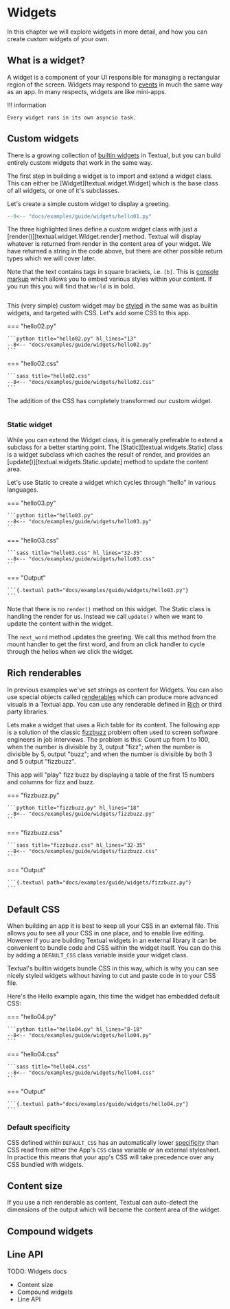 # Widgets

In this chapter we will explore widgets in more detail, and how you can create custom widgets of your own.


## What is a widget?

A widget is a component of your UI responsible for managing a rectangular region of the screen. Widgets may respond to [events](./events.md) in much the same way as an app. In many respects, widgets are like mini-apps.

!!! information

    Every widget runs in its own asyncio task.

## Custom widgets

There is a growing collection of [builtin widgets](../widgets/index.md) in Textual, but you can build entirely custom widgets that work in the same way.

The first step in building a widget is to import and extend a widget class. This can either be [Widget][textual.widget.Widget] which is the base class of all widgets, or one of it's subclasses.

Let's create a simple custom widget to display a greeting.


```python title="hello01.py" hl_lines="5-9"
--8<-- "docs/examples/guide/widgets/hello01.py"
```

The three highlighted lines define a custom widget class with just a [render()][textual.widget.Widget.render] method. Textual will display whatever is returned from render in the content area of your widget. We have returned a string in the code above, but there are other possible return types which we will cover later.

Note that the text contains tags in square brackets, i.e. `[b]`. This is [console markup](https://rich.readthedocs.io/en/latest/markup.html) which allows you to embed various styles within your content. If you run this you will find that `World` is in bold. 

```{.textual path="docs/examples/guide/widgets/hello01.py"}
```

This (very simple) custom widget may be [styled](./styles.md) in the same was as builtin widgets, and targeted with CSS. Let's add some CSS to this app.


=== "hello02.py"

    ```python title="hello02.py" hl_lines="13"
    --8<-- "docs/examples/guide/widgets/hello02.py"
    ```

=== "hello02.css"

    ```sass title="hello02.css"
    --8<-- "docs/examples/guide/widgets/hello02.css"
    ```

The addition of the CSS has completely transformed our custom widget.

```{.textual path="docs/examples/guide/widgets/hello02.py"}
```

### Static widget

While you can extend the Widget class, it is generally preferable to extend a subclass for a better starting point. The [Static][textual.widgets.Static] class is a widget subclass which caches the result of render, and provides an [update()][textual.widgets.Static.update] method to update the content area.

Let's use Static to create a widget which cycles through "hello" in various languages.

=== "hello03.py"

    ```python title="hello03.py" 
    --8<-- "docs/examples/guide/widgets/hello03.py"
    ```

=== "hello03.css"

    ```sass title="hello03.css" hl_lines="32-35"
    --8<-- "docs/examples/guide/widgets/hello03.css"
    ```

=== "Output"

    ```{.textual path="docs/examples/guide/widgets/hello03.py"}
    ```

Note that there is no `render()` method on this widget. The Static class is handling the render for us. Instead we call `update()` when we want to update the content within the widget.

The `next_word` method updates the greeting. We call this method from the mount handler to get the first word, and from an click handler to cycle through the hellos when we click the widget. 

## Rich renderables

In previous examples we've set strings as content for Widgets. You can also use special objects called [renderables](https://rich.readthedocs.io/en/latest/protocol.html) which can produce more advanced visuals in a Textual app. You can use any renderable defined in [Rich](https://github.com/Textualize/rich) or third party libraries.

Lets make a widget that uses a Rich table for its content. The following app is a solution of the classic [fizzbuzz](https://en.wikipedia.org/wiki/Fizz_buzz) problem often used to screen software engineers in job interviews. The problem is this: Count up from 1 to 100, when the number is divisible by 3, output "fizz"; when the number is divisible by 5, output "buzz"; and when the number is divisible by both 3 and 5 output "fizzbuzz".

This app will "play" fizz buzz by displaying a table of the first 15 numbers and columns for fizz and buzz.

=== "fizzbuzz.py"

    ```python title="fizzbuzz.py" hl_lines="18"
    --8<-- "docs/examples/guide/widgets/fizzbuzz.py"
    ```

=== "fizzbuzz.css"

    ```sass title="fizzbuzz.css" hl_lines="32-35"
    --8<-- "docs/examples/guide/widgets/fizzbuzz.css"
    ```

=== "Output"

    ```{.textual path="docs/examples/guide/widgets/fizzbuzz.py"}
    ```


## Default CSS

When building an app it is best to keep all your CSS in an external file. This allows you to see all your CSS in one place, and to enable live editing. However if you are building Textual widgets in an external library it can be convenient to bundle code and CSS within the widget itself. You can do this by adding a `DEFAULT_CSS` class variable inside your widget class.

Textual's builtin widgets bundle CSS in this way, which is why you can see nicely styled widgets without having to cut and paste code in to your CSS file.

Here's the Hello example again, this time the widget has embedded default CSS:

=== "hello04.py"

    ```python title="hello04.py" hl_lines="8-18"
    --8<-- "docs/examples/guide/widgets/hello04.py"
    ```

=== "hello04.css"

    ```sass title="hello04.css" 
    --8<-- "docs/examples/guide/widgets/hello04.css"
    ```

=== "Output"

    ```{.textual path="docs/examples/guide/widgets/hello04.py"}
    ```



### Default specificity

CSS defined within `DEFAULT_CSS` has an automatically lower [specificity](./CSS.md#specificity) than CSS read from either the App's `CSS` class variable or an external stylesheet. In practice this means that your app's CSS will take precedence over any CSS bundled with widgets.

## Content size 

If you use a rich renderable as content, Textual can auto-detect the dimensions of the output which will become the content area of the widget.

## Compound widgets


## Line API

TODO: Widgets docs

- Content size
- Compound widgets
- Line API
